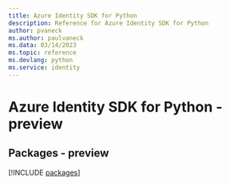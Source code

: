 ```yaml
---
title: Azure Identity SDK for Python
description: Reference for Azure Identity SDK for Python
author: pvaneck
ms.author: paulvaneck
ms.data: 03/14/2023
ms.topic: reference
ms.devlang: python
ms.service: identity
---
```

# Azure Identity SDK for Python - preview
## Packages - preview
[!INCLUDE [packages](identity-index.md)]